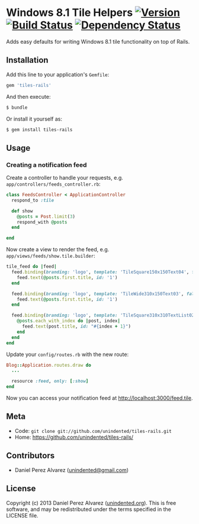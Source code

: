 # Windows 8.1 Tile Helpers [![Version](https://img.shields.io/gem/v/tiles-rails.svg)](https://rubygems.org/gems/tiles-rails) [![Build Status](https://img.shields.io/travis/unindented/tiles-rails.svg)](http://travis-ci.org/unindented/tiles-rails) [![Dependency Status](https://img.shields.io/gemnasium/unindented/tiles-rails.svg)](https://gemnasium.com/unindented/tiles-rails)

Adds easy defaults for writing Windows 8.1 tile functionality on top of Rails.

## Installation

Add this line to your application's `Gemfile`:

```rb
gem 'tiles-rails'
```

And then execute:

```sh
$ bundle
```

Or install it yourself as:

```sh
$ gem install tiles-rails
```

## Usage

### Creating a notification feed

Create a controller to handle your requests, e.g. `app/controllers/feeds_controller.rb`:

```rb
class FeedsController < ApplicationController
  respond_to :tile

  def show
    @posts = Post.limit(3)
    respond_with @posts
  end

end
```

Now create a view to render the feed, e.g. `app/views/feeds/show.tile.builder`:

```rb
tile_feed do |feed|
  feed.binding(branding: 'logo', template: 'TileSquare150x150Text04', fallback: 'TileSquareImage') do
    feed.text(@posts.first.title, id: '1')
  end

  feed.binding(branding: 'logo', template: 'TileWide310x150Text03', fallback: 'TileWideImage') do
    feed.text(@posts.first.title, id: '1')
  end

  feed.binding(branding: 'logo', template: 'TileSquare310x310TextList02', contentId: @posts.first.id) do
    @posts.each_with_index do |post, index|
      feed.text(post.title, id: "#{index + 1}")
    end
  end
end
```

Update your `config/routes.rb` with the new route:

```rb
Blog::Application.routes.draw do
  ...

  resource :feed, only: [:show]
end
```

Now you can access your notification feed at <http://localhost:3000/feed.tile>.


## Meta

* Code: `git clone git://github.com/unindented/tiles-rails.git`
* Home: <https://github.com/unindented/tiles-rails/>


## Contributors

* Daniel Perez Alvarez ([unindented@gmail.com](mailto:unindented@gmail.com))


## License

Copyright (c) 2013 Daniel Perez Alvarez ([unindented.org](https://unindented.org/)). This is free software, and may be redistributed under the terms specified in the LICENSE file.
